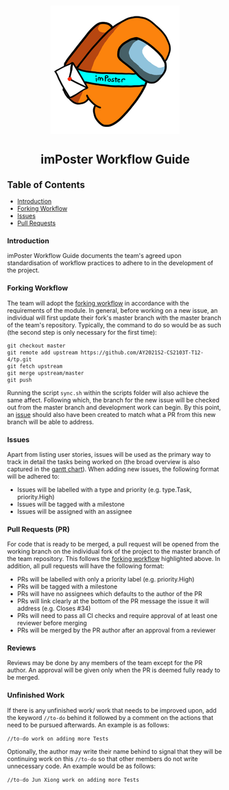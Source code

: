 <p align="center">
  <img src="images/imPoster.png" width="300px" />
  <h1 align="center">imPoster Workflow Guide</h1>
</p>

## Table of Contents

- [Introduction](#introduction)
- [Forking Workflow](#forking-workflow)
- [Issues](#issues)
- [Pull Requests](#pull-requests-pr)

### Introduction

imPoster Workflow Guide documents the team's agreed upon standardisation of
workflow practices to adhere to in the development of the project.

### Forking Workflow

The team will adopt the
[forking workflow](https://nus-cs2103-ay2021s2.github.io/website/schedule/week7/topics.html#w7-7-project-mgt-workflows)
in accordance with the requirements of the module. In general, before working on
a new issue, an individual will first update their fork's master branch with the
master branch of the team's repository. Typically, the command to do so would be
as such (the second step is only necessary for the first time):

```
git checkout master
git remote add upstream https://github.com/AY2021S2-CS2103T-T12-4/tp.git
git fetch upstream
git merge upstream/master
git push
```

Running the script `sync.sh` within the scripts folder will also achieve the
same affect. Following which, the branch for the new issue will be checked out
from the master branch and development work can begin. By this point, an
[issue](#issues) should also have been created to match what a PR from this new
branch will be able to address.

### Issues

Apart from listing user stories, issues will be used as the primary way to track
in detail the tasks being worked on (the broad overview is also captured in the
[gantt chart](https://docs.google.com/spreadsheets/d/10HzmFh2pCHIu-8VpJSCRy0jzpVehnYpm/edit#gid=577662797)).
When adding new issues, the following format will be adhered to:

- Issues will be labelled with a type and priority (e.g. type.Task,
  priority.High)
- Issues will be tagged with a milestone
- Issues will be assigned with an assignee

### Pull Requests (PR)

For code that is ready to be merged, a pull request will be opened from the
working branch on the individual fork of the project to the master branch of the
team repository. This follows the [forking workflow](#forking-workflow)
highlighted above. In addition, all pull requests will have the following
format:

- PRs will be labelled with only a priority label (e.g. priority.High)
- PRs will be tagged with a milestone
- PRs will have no assignees which defaults to the author of the PR
- PRs will link clearly at the bottom of the PR message the issue it will
  address (e.g. Closes #34)
- PRs will need to pass all CI checks and require approval of at least one
  reviewer before merging
- PRs will be merged by the PR author after an approval from a reviewer

### Reviews

Reviews may be done by any members of the team except for the PR author. An
approval will be given only when the PR is deemed fully ready to be merged.
### Unfinished Work

If there is any unfinished work/ work that needs to be improved upon, add the keyword `//to-do` behind it followed by a comment on the actions that need to be pursued afterwards. An example is as follows:

```//to-do work on adding more Tests```

Optionally, the author may write their name behind to signal that they will be continuing work on this `//to-do` so that other members do not write unnecessary code. An example would be as follows:

```//to-do Jun Xiong work on adding more Tests```
